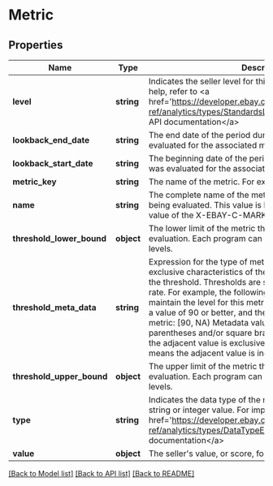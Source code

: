 # Metric

## Properties
Name | Type | Description | Notes
------------ | ------------- | ------------- | -------------
**level** | **string** | Indicates the seller level for this metric. For implementation help, refer to &lt;a href&#x3D;&#39;https://developer.ebay.com/devzone/rest/api-ref/analytics/types/StandardsLevelEnum.html&#39;&gt;eBay API documentation&lt;/a&gt; | [optional] 
**lookback_end_date** | **string** | The end date of the period during which the seller was evaluated for the associated metric. | [optional] 
**lookback_start_date** | **string** | The beginning date of the period during which the seller was evaluated for the associated metric. | [optional] 
**metric_key** | **string** | The name of the metric. For example, Defect rate. | [optional] 
**name** | **string** | The complete name of the metric for which the seller is being evaluated. This value is localized according to the value of the X-EBAY-C-MARKETPLACE-ID request header. | [optional] 
**threshold_lower_bound** | **object** | The lower limit of the metric threshold used in the evaluation. Each program can have different threshold levels. | [optional] 
**threshold_meta_data** | **string** | Expression for the type of metric, and the inclusive and exclusive characteristics of the upper and lower bounds of the threshold. Thresholds are shown for either a count or a rate. For example, the following metadata means that to maintain the level for this metric, you must continue to have a value of 90 or better, and there is no upper bound for this metric: [90, NA) Metadata values are enclosed by parentheses and/or square brackets. A parenthesis means the adjacent value is exclusive, while a square bracket means the adjacent value is inclusive. | [optional] 
**threshold_upper_bound** | **object** | The upper limit of the metric threshold used in the evaluation. Each program can have different threshold levels. | [optional] 
**type** | **string** | Indicates the data type of the returned metric, such as a string or integer value. For implementation help, refer to &lt;a href&#x3D;&#39;https://developer.ebay.com/devzone/rest/api-ref/analytics/types/DataTypeEnum.html&#39;&gt;eBay API documentation&lt;/a&gt; | [optional] 
**value** | **object** | The seller&#39;s value, or score, for the metric. | [optional] 

[[Back to Model list]](../README.md#documentation-for-models) [[Back to API list]](../README.md#documentation-for-api-endpoints) [[Back to README]](../README.md)


